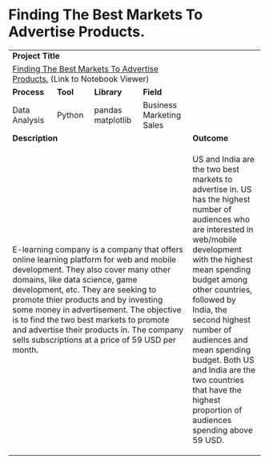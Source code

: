 # Finding The Best Markets To Advertise Products. #

<table>
  <tr> </tr>


  <tr>
    <td colspan="4"><b>Project Title</b></td>
  </tr>
  <tr>
    <td colspan="4">
      <a href="https://nbviewer.jupyter.org/github/lionelcub/finding_the_best_markets_to_advertise_products.ipynb">Finding The Best Markets To Advertise Products.</a> 
      (Link to Notebook Viewer)
    </td>
  </tr>


  <tr>
    <td><b>Process</b></td>
    <td><b>Tool</b></td>
    <td><b>Library</b></td>
    <td><b>Field</b></td>
  </tr>
  <tr>
    <td>
      Data Analysis
    </td>
    <td>
      Python
    </td>
    <td>
      pandas</br>matplotlib
    </td>
    <td>
      Business</br>Marketing</br>Sales
    </td>
  </tr>


  <tr>
    <td colspan="4"><b>Description</b></td>
    <td colspan="4"><b>Outcome</b></td>
  </tr>
  <tr>
    <td colspan="4">
      <p></p>
      <p>E-learning company is a company that offers online learning platform for web and mobile development. They also cover many other domains, like data science, game development, etc. They are seeking to promote thier products and by investing some money in advertisement. The objective is to find the two best markets to promote and advertise their products in. The company sells subscriptions at a price of 59 USD per month.</p>
    </td>
    <td colspan="4">
      <p></p>
      <p>US and India are the two best markets to advertise in. US has the highest number of audiences who are interested in web/mobile development with the highest mean spending budget among other countries, followed by India, the second highest number of audiences and mean spending budget. Both US and India are the two countries that have the highest proportion of audiences spending above 59 USD.</p>
    </td>
  </tr>
</table>

